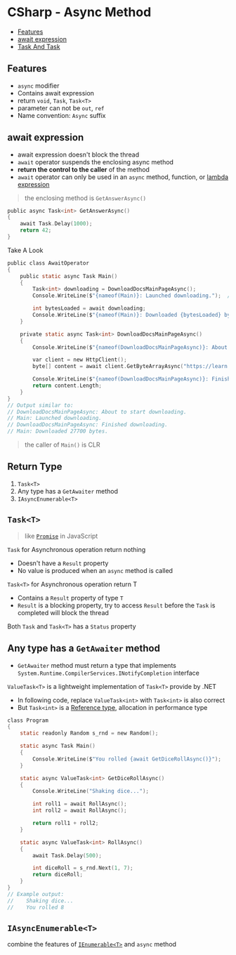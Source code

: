 # CSharp - Async Method

* [Features](#features)
* [await expression](#await-expression)
* [Task And Task<T>](#task-and-task<t>)

## Features

- `async` modifier
- Contains await expression
- return `void`, `Task`,  `Task<T>`
- parameter can not be `out`, `ref`
- Name convention: `Async` suffix

## await expression

- await expression doesn't block the thread
- `await` operator suspends the enclosing async method
- **return the control to the caller** of the method
- `await` operator can only be used in an `async` method, function, or [lambda expression]()

> the enclosing method is `GetAnswerAsync()`

```c
public async Task<int> GetAnswerAsync()
{
    await Task.Delay(1000);
    return 42;
}
```

Take A Look

```c
public class AwaitOperator
{
    public static async Task Main()
    {
        Task<int> downloading = DownloadDocsMainPageAsync();
        Console.WriteLine($"{nameof(Main)}: Launched downloading.");  // ② 

        int bytesLoaded = await downloading;
        Console.WriteLine($"{nameof(Main)}: Downloaded {bytesLoaded} bytes.");  // ④ 
    }

    private static async Task<int> DownloadDocsMainPageAsync()
    {
        Console.WriteLine($"{nameof(DownloadDocsMainPageAsync)}: About to start downloading.");  // ① 

        var client = new HttpClient();
        byte[] content = await client.GetByteArrayAsync("https://learn.microsoft.com/en-us/");  // return to main

        Console.WriteLine($"{nameof(DownloadDocsMainPageAsync)}: Finished downloading.");  // ③ 
        return content.Length;
    }
}
// Output similar to:
// DownloadDocsMainPageAsync: About to start downloading.
// Main: Launched downloading.
// DownloadDocsMainPageAsync: Finished downloading.
// Main: Downloaded 27700 bytes.
```

> the caller of `Main()` is CLR

## Return Type

1. `Task<T>`
2. Any type has a `GetAwaiter` method
3. `IAsyncEnumerable<T>`

## `Task<T>`

> like [`Promise`](javascript-promise.md) in JavaScript

`Task` for Asynchronous operation return nothing

- Doesn't have a `Result` property
- No value is produced when an `async` method is called

`Task<T>` for Asynchronous operation return T

- Contains a `Result` property of type `T`
- `Result` is a blocking property, try to access `Result` before the `Task` is completed will block the thread

Both `Task` and `Task<T>` has a `Status` property

## Any type has a `GetAwaiter` method

- `GetAwaiter` method must return a type that implements `System.Runtime.CompilerServices.INotifyCompletion` interface

`ValueTask<T>` is a lightweight implementation of `Task<T>` provide by .NET

- In following code, replace `ValueTask<int>` with `Task<int>` is also correct
- But `Task<int>` is a [Reference type](csharp-value-reference.md), allocation in performance type

```c
class Program
{
    static readonly Random s_rnd = new Random();

    static async Task Main()
    {
        Console.WriteLine($"You rolled {await GetDiceRollAsync()}");
    }

    static async ValueTask<int> GetDiceRollAsync()
    {
        Console.WriteLine("Shaking dice...");

        int roll1 = await RollAsync();
        int roll2 = await RollAsync();

        return roll1 + roll2;
    }

    static async ValueTask<int> RollAsync()
    {
        await Task.Delay(500);

        int diceRoll = s_rnd.Next(1, 7);
        return diceRoll;
    }
}
// Example output:
//    Shaking dice...
//    You rolled 8
```

## `IAsyncEnumerable<T>`

combine the features of [`IEnumerable<T>`](csharp-ienumerable.md) and `async` method



